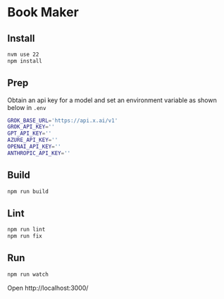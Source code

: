 # Book Maker

## Install

```sh
nvm use 22
npm install
```

## Prep

Obtain an api key for a model and set an environment variable as shown below in `.env`

```sh
GROK_BASE_URL='https://api.x.ai/v1'
GROK_API_KEY=''
GPT_API_KEY=''
AZURE_API_KEY=''
OPENAI_API_KEY=''
ANTHROPIC_API_KEY=''
```

## Build

```sh
npm run build
```

## Lint

```sh
npm run lint
npm run fix
```

## Run

```sh
npm run watch
```

Open http://localhost:3000/
